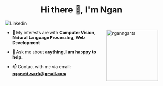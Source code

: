 <h1 align="center">Hi there 👋, I'm Ngan</h1>

[![Linkedin](https://img.shields.io/badge/linkedin-%230077B5.svg?style=for-the-badge&logo=linkedin&logoColor=white&url=https://www.linkedin.com/in/ngan-vo-tran-thu)](https://www.linkedin.com/in/ngan-vo-tran-thu/)

<img align='right' height = 170 src="https://github-readme-stats.vercel.app/api?username=nganngants&show_icons=true&locale=en" alt="nganngants">

- 🌱 My interests are with **Computer Vision, Natural Language Processing, Web Development**

- 💬 Ask me about **anything, I am happpy to help.**

- 📫 Contact with me via email: **nganvtt.work@gmail.com**





